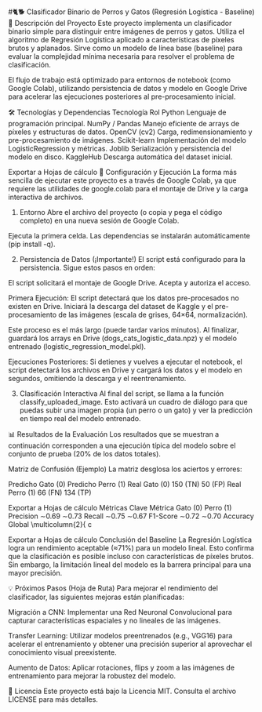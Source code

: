 #🐈🐕 Clasificador Binario de Perros y Gatos (Regresión Logística - Baseline)
🎯 Descripción del Proyecto
Este proyecto implementa un clasificador binario simple para distinguir entre imágenes de perros y gatos. Utiliza el algoritmo de Regresión Logística aplicado a características de píxeles brutos y aplanados. Sirve como un modelo de línea base (baseline) para evaluar la complejidad mínima necesaria para resolver el problema de clasificación.

El flujo de trabajo está optimizado para entornos de notebook (como Google Colab), utilizando persistencia de datos y modelo en Google Drive para acelerar las ejecuciones posteriores al pre-procesamiento inicial.

🛠️ Tecnologías y Dependencias
Tecnología	Rol
Python	Lenguaje de programación principal.
NumPy / Pandas	Manejo eficiente de arrays de píxeles y estructuras de datos.
OpenCV (cv2)	Carga, redimensionamiento y pre-procesamiento de imágenes.
Scikit-learn	Implementación del modelo LogisticRegression y métricas.
Joblib	Serialización y persistencia del modelo en disco.
KaggleHub	Descarga automática del dataset inicial.

Exportar a Hojas de cálculo
🚀 Configuración y Ejecución
La forma más sencilla de ejecutar este proyecto es a través de Google Colab, ya que requiere las utilidades de google.colab para el montaje de Drive y la carga interactiva de archivos.

1. Entorno
Abre el archivo del proyecto (o copia y pega el código completo) en una nueva sesión de Google Colab.

Ejecuta la primera celda. Las dependencias se instalarán automáticamente (pip install -q).

2. Persistencia de Datos (¡Importante!)
El script está configurado para la persistencia. Sigue estos pasos en orden:

El script solicitará el montaje de Google Drive. Acepta y autoriza el acceso.

Primera Ejecución: El script detectará que los datos pre-procesados no existen en Drive. Iniciará la descarga del dataset de Kaggle y el pre-procesamiento de las imágenes (escala de grises, 64×64, normalización).

Este proceso es el más largo (puede tardar varios minutos). Al finalizar, guardará los arrays en Drive (dogs_cats_logistic_data.npz) y el modelo entrenado (logistic_regression_model.pkl).

Ejecuciones Posteriores: Si detienes y vuelves a ejecutar el notebook, el script detectará los archivos en Drive y cargará los datos y el modelo en segundos, omitiendo la descarga y el reentrenamiento.

3. Clasificación Interactiva
Al final del script, se llama a la función classify_uploaded_image. Esto activará un cuadro de diálogo para que puedas subir una imagen propia (un perro o un gato) y ver la predicción en tiempo real del modelo entrenado.

📊 Resultados de la Evaluación
Los resultados que se muestran a continuación corresponden a una ejecución típica del modelo sobre el conjunto de prueba (20% de los datos totales).

Matriz de Confusión (Ejemplo)
La matriz desglosa los aciertos y errores:

Predicho Gato (0)	Predicho Perro (1)
Real Gato (0)	150 (TN)	50 (FP)
Real Perro (1)	66 (FN)	134 (TP)

Exportar a Hojas de cálculo
Métricas Clave
Métrica	Gato (0)	Perro (1)
Precision	∼0.69	∼0.73
Recall	∼0.75	∼0.67
F1-Score	∼0.72	∼0.70
Accuracy Global	\multicolumn{2}{	c

Exportar a Hojas de cálculo
Conclusión del Baseline
La Regresión Logística logra un rendimiento aceptable (≈71%) para un modelo lineal. Esto confirma que la clasificación es posible incluso con características de píxeles brutos. Sin embargo, la limitación lineal del modelo es la barrera principal para una mayor precisión.

💡 Próximos Pasos (Hoja de Ruta)
Para mejorar el rendimiento del clasificador, las siguientes mejoras están planificadas:

Migración a CNN: Implementar una Red Neuronal Convolucional para capturar características espaciales y no lineales de las imágenes.

Transfer Learning: Utilizar modelos preentrenados (e.g., VGG16) para acelerar el entrenamiento y obtener una precisión superior al aprovechar el conocimiento visual preexistente.

Aumento de Datos: Aplicar rotaciones, flips y zoom a las imágenes de entrenamiento para mejorar la robustez del modelo.

📝 Licencia
Este proyecto está bajo la Licencia MIT. Consulta el archivo LICENSE para más detalles.
